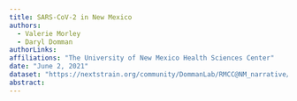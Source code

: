 ```yaml
---
title: SARS-CoV-2 in New Mexico
authors: 
  - Valerie Morley
  - Daryl Domman
authorLinks: 
affiliations: "The University of New Mexico Health Sciences Center"
date: "June 2, 2021"
dataset: "https://nextstrain.org/community/DommanLab/RMCC@NM_narrative/ncov/NM"
abstract: 
---
```

